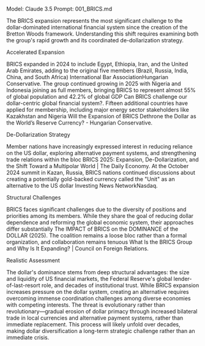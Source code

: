 Model: Claude 3.5
Prompt: 001_BRICS.md

The BRICS expansion represents the most significant challenge to the dollar-dominated international financial system since the creation of the Bretton Woods framework. Understanding this shift requires examining both the group's rapid growth and its coordinated de-dollarization strategy.

Accelerated Expansion

BRICS expanded in 2024 to include Egypt, Ethiopia, Iran, and the United Arab Emirates, adding to the original five members (Brazil, Russia, India, China, and South Africa) International Bar AssociationHungarian Conservative. The group continued growing in 2025 with Nigeria and Indonesia joining as full members, bringing BRICS to represent almost 55% of global population and 42.2% of global GDP Can BRICS challenge our dollar-centric global financial system?. Fifteen additional countries have applied for membership, including major energy sector stakeholders like Kazakhstan and Nigeria Will the Expansion of BRICS Dethrone the Dollar as the World’s Reserve Currency? - Hungarian Conservative.

De-Dollarization Strategy

Member nations have increasingly expressed interest in reducing reliance on the US dollar, exploring alternative payment systems, and strengthening trade relations within the bloc BRICS 2025: Expansion, De-Dollarization, and the Shift Toward a Multipolar World | The Daily Economy. At the October 2024 summit in Kazan, Russia, BRICS nations continued discussions about creating a potentially gold-backed currency called the "Unit" as an alternative to the US dollar Investing News NetworkNasdaq.

Structural Challenges

BRICS faces significant challenges due to the diversity of positions and priorities among its members. While they share the goal of reducing dollar dependence and reforming the global economic system, their approaches differ substantially The IMPACT of BRICS on the DOMINANCE of the DOLLAR (2025). The coalition remains a loose bloc rather than a formal organization, and collaboration remains tenuous What Is the BRICS Group and Why Is It Expanding? | Council on Foreign Relations.

Realistic Assessment

The dollar's dominance stems from deep structural advantages: the size and liquidity of US financial markets, the Federal Reserve's global lender-of-last-resort role, and decades of institutional trust. While BRICS expansion increases pressure on the dollar system, creating an alternative requires overcoming immense coordination challenges among diverse economies with competing interests.
The threat is evolutionary rather than revolutionary—gradual erosion of dollar primacy through increased bilateral trade in local currencies and alternative payment systems, rather than immediate replacement. This process will likely unfold over decades, making dollar diversification a long-term strategic challenge rather than an immediate crisis.
